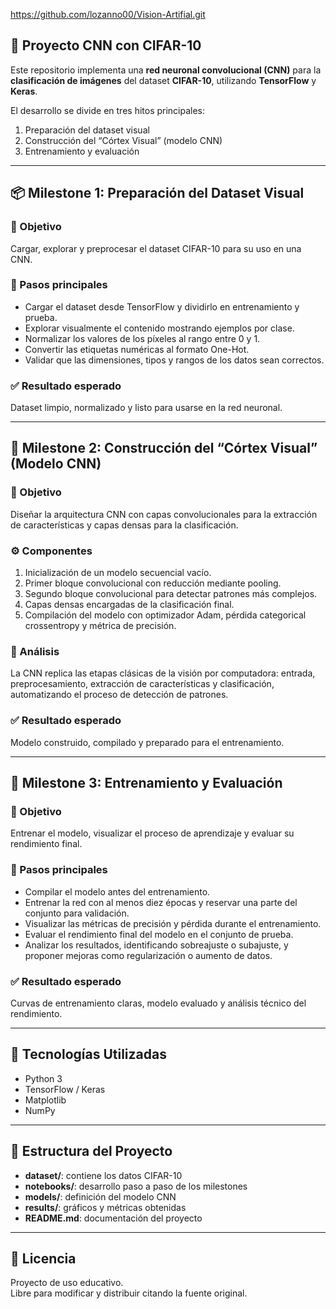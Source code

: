 https://github.com/lozanno00/Vision-Artifial.git

## 🧠 Proyecto CNN con CIFAR-10

Este repositorio implementa una **red neuronal convolucional (CNN)** para la **clasificación de imágenes** del dataset **CIFAR-10**, utilizando **TensorFlow** y **Keras**.

El desarrollo se divide en tres hitos principales:

1. Preparación del dataset visual  
2. Construcción del “Córtex Visual” (modelo CNN)  
3. Entrenamiento y evaluación

---

## 📦 Milestone 1: Preparación del Dataset Visual

### 🎯 Objetivo
Cargar, explorar y preprocesar el dataset CIFAR-10 para su uso en una CNN.

### 🔹 Pasos principales
- Cargar el dataset desde TensorFlow y dividirlo en entrenamiento y prueba.
- Explorar visualmente el contenido mostrando ejemplos por clase.
- Normalizar los valores de los píxeles al rango entre 0 y 1.
- Convertir las etiquetas numéricas al formato One-Hot.
- Validar que las dimensiones, tipos y rangos de los datos sean correctos.

### ✅ Resultado esperado
Dataset limpio, normalizado y listo para usarse en la red neuronal.

---

## 🧩 Milestone 2: Construcción del “Córtex Visual” (Modelo CNN)

### 🎯 Objetivo
Diseñar la arquitectura CNN con capas convolucionales para la extracción de características y capas densas para la clasificación.

### ⚙️ Componentes
1. Inicialización de un modelo secuencial vacío.  
2. Primer bloque convolucional con reducción mediante pooling.  
3. Segundo bloque convolucional para detectar patrones más complejos.  
4. Capas densas encargadas de la clasificación final.  
5. Compilación del modelo con optimizador Adam, pérdida categorical crossentropy y métrica de precisión.

### 🧠 Análisis
La CNN replica las etapas clásicas de la visión por computadora: entrada, preprocesamiento, extracción de características y clasificación, automatizando el proceso de detección de patrones.

### ✅ Resultado esperado
Modelo construido, compilado y preparado para el entrenamiento.

---

## 🚀 Milestone 3: Entrenamiento y Evaluación

### 🎯 Objetivo
Entrenar el modelo, visualizar el proceso de aprendizaje y evaluar su rendimiento final.

### 🔹 Pasos principales
- Compilar el modelo antes del entrenamiento.
- Entrenar la red con al menos diez épocas y reservar una parte del conjunto para validación.
- Visualizar las métricas de precisión y pérdida durante el entrenamiento.
- Evaluar el rendimiento final del modelo en el conjunto de prueba.
- Analizar los resultados, identificando sobreajuste o subajuste, y proponer mejoras como regularización o aumento de datos.

### ✅ Resultado esperado
Curvas de entrenamiento claras, modelo evaluado y análisis técnico del rendimiento.

---

## 🧰 Tecnologías Utilizadas
- Python 3
- TensorFlow / Keras
- Matplotlib
- NumPy

---

## 📁 Estructura del Proyecto
- **dataset/**: contiene los datos CIFAR-10
- **notebooks/**: desarrollo paso a paso de los milestones
- **models/**: definición del modelo CNN
- **results/**: gráficos y métricas obtenidas
- **README.md**: documentación del proyecto

---

## 📜 Licencia
Proyecto de uso educativo.  
Libre para modificar y distribuir citando la fuente original.

